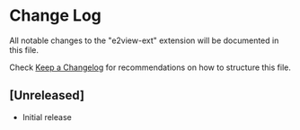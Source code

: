 # Change Log

All notable changes to the "e2view-ext" extension will be documented in this file.

Check [Keep a Changelog](http://keepachangelog.com/) for recommendations on how to structure this file.

## [Unreleased]

- Initial release